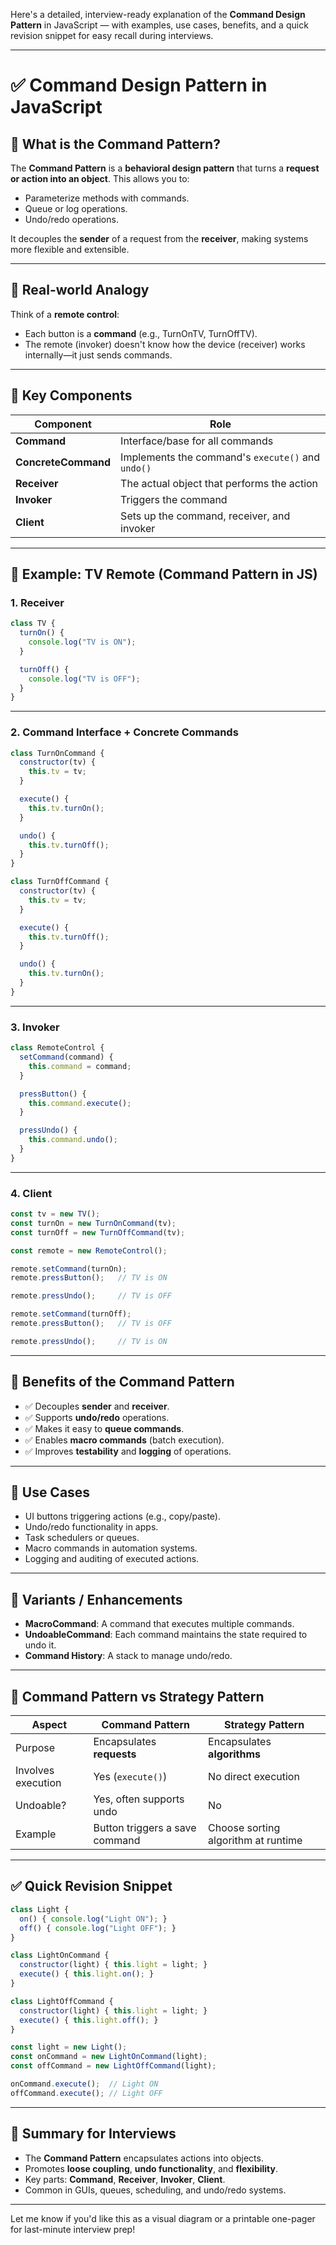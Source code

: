 Here's a detailed, interview-ready explanation of the **Command Design Pattern** in JavaScript — with examples, use cases, benefits, and a quick revision snippet for easy recall during interviews.

---

# ✅ Command Design Pattern in JavaScript

## 🔹 What is the Command Pattern?

The **Command Pattern** is a **behavioral design pattern** that turns a **request or action into an object**. This allows you to:

* Parameterize methods with commands.
* Queue or log operations.
* Undo/redo operations.

It decouples the **sender** of a request from the **receiver**, making systems more flexible and extensible.

---

## 🔹 Real-world Analogy

Think of a **remote control**:

* Each button is a **command** (e.g., TurnOnTV, TurnOffTV).
* The remote (invoker) doesn't know how the device (receiver) works internally—it just sends commands.

---

## 🔹 Key Components

| Component           | Role                                              |
| ------------------- | ------------------------------------------------- |
| **Command**         | Interface/base for all commands                   |
| **ConcreteCommand** | Implements the command's `execute()` and `undo()` |
| **Receiver**        | The actual object that performs the action        |
| **Invoker**         | Triggers the command                              |
| **Client**          | Sets up the command, receiver, and invoker        |

---

## 🔹 Example: TV Remote (Command Pattern in JS)

### 1. Receiver

```js
class TV {
  turnOn() {
    console.log("TV is ON");
  }

  turnOff() {
    console.log("TV is OFF");
  }
}
```

---

### 2. Command Interface + Concrete Commands

```js
class TurnOnCommand {
  constructor(tv) {
    this.tv = tv;
  }

  execute() {
    this.tv.turnOn();
  }

  undo() {
    this.tv.turnOff();
  }
}

class TurnOffCommand {
  constructor(tv) {
    this.tv = tv;
  }

  execute() {
    this.tv.turnOff();
  }

  undo() {
    this.tv.turnOn();
  }
}
```

---

### 3. Invoker

```js
class RemoteControl {
  setCommand(command) {
    this.command = command;
  }

  pressButton() {
    this.command.execute();
  }

  pressUndo() {
    this.command.undo();
  }
}
```

---

### 4. Client

```js
const tv = new TV();
const turnOn = new TurnOnCommand(tv);
const turnOff = new TurnOffCommand(tv);

const remote = new RemoteControl();

remote.setCommand(turnOn);
remote.pressButton();   // TV is ON

remote.pressUndo();     // TV is OFF

remote.setCommand(turnOff);
remote.pressButton();   // TV is OFF

remote.pressUndo();     // TV is ON
```

---

## 🔹 Benefits of the Command Pattern

* ✅ Decouples **sender** and **receiver**.
* ✅ Supports **undo/redo** operations.
* ✅ Makes it easy to **queue commands**.
* ✅ Enables **macro commands** (batch execution).
* ✅ Improves **testability** and **logging** of operations.

---

## 🔹 Use Cases

* UI buttons triggering actions (e.g., copy/paste).
* Undo/redo functionality in apps.
* Task schedulers or queues.
* Macro commands in automation systems.
* Logging and auditing of executed actions.

---

## 🔹 Variants / Enhancements

* **MacroCommand**: A command that executes multiple commands.
* **UndoableCommand**: Each command maintains the state required to undo it.
* **Command History**: A stack to manage undo/redo.

---

## 🔹 Command Pattern vs Strategy Pattern

| Aspect             | Command Pattern                | Strategy Pattern                    |
| ------------------ | ------------------------------ | ----------------------------------- |
| Purpose            | Encapsulates **requests**      | Encapsulates **algorithms**         |
| Involves execution | Yes (`execute()`)              | No direct execution                 |
| Undoable?          | Yes, often supports undo       | No                                  |
| Example            | Button triggers a save command | Choose sorting algorithm at runtime |

---

## ✅ Quick Revision Snippet

```js
class Light {
  on() { console.log("Light ON"); }
  off() { console.log("Light OFF"); }
}

class LightOnCommand {
  constructor(light) { this.light = light; }
  execute() { this.light.on(); }
}

class LightOffCommand {
  constructor(light) { this.light = light; }
  execute() { this.light.off(); }
}

const light = new Light();
const onCommand = new LightOnCommand(light);
const offCommand = new LightOffCommand(light);

onCommand.execute();  // Light ON
offCommand.execute(); // Light OFF
```

---

## 🧠 Summary for Interviews

* The **Command Pattern** encapsulates actions into objects.
* Promotes **loose coupling**, **undo functionality**, and **flexibility**.
* Key parts: **Command**, **Receiver**, **Invoker**, **Client**.
* Common in GUIs, queues, scheduling, and undo/redo systems.

---

Let me know if you'd like this as a visual diagram or a printable one-pager for last-minute interview prep!
